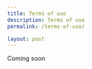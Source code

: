 ```yaml
---
title: Terms of use
description: Terms of use
permalink: /terms-of-use/

layout: post
---
```


Coming soon